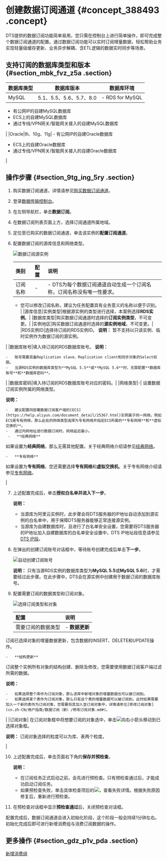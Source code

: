 # 创建数据订阅通道 {#concept_388493 .concept}

DTS提供的数据订阅功能简单易用，您只需在控制台上进行简单操作，即可完成整个数据订阅通道的配置。通过数据订阅功能可以实时订阅增量数据，轻松帮助业务实现轻量级缓存更新、业务异步解耦、含ETL逻辑的数据实时同步等场景。

## 支持订阅的数据库类型和版本 {#section_mbk_fvz_z5a .section}

|数据库类型|数据库版本|数据库环境|
|-----|-----|-----|
|MySQL|5.1、5.5、5.6、5.7、8.0| -   RDS for MySQL
-   有公网IP的自建MySQL数据库
-   ECS上的自建MySQL数据库
-   通过专线/VPN网关/智能网关接入的自建MySQL数据库

 |
|Oracle|9i、10g、11g| -   有公网IP的自建Oracle数据库
-   ECS上的自建Oracle数据库
-   通过专线/VPN网关/智能网关接入的自建Oracle数据库

 |

## 操作步骤 {#section_9tg_ing_5ry .section}

1.  购买数据订阅通道，详情请参见[购买数据订阅通道](../../../../cn.zh-CN/快速入门/购买流程.md#section_sek_ra8_w7j)。
2.  登录[数据传输控制台](https://dts.console.aliyun.com/)。
3.  在左侧导航栏，单击**数据订阅**。
4.  在数据订阅列表页面上方，选择订阅通道所属地域。
5.  定位至已购买的数据订阅通道，单击该实例的**配置订阅通道**。
6.  配置数据订阅的源库信息和网络类型。

    ![数据订阅源实例](http://static-aliyun-doc.oss-cn-hangzhou.aliyuncs.com/assets/img/314826/156041900448078_zh-CN.png)

    |类别|配置|说明|
    |:-|:-|:-|
    |订阅名称|-|     -   DTS为每个数据订阅通道自动生成一个订阅名称，订阅名称没有唯一性要求。
    -   您可以修改订阅名称，建议为任务配置具有业务意义的名称以便于识别。
 |
    |源库信息|实例类型|根据源实例的类型进行选择，本案例选择**RDS实例**。|
    |数据库类型|购买数据订阅通道时选择的**订阅实例类型**，不可变更。|
    |实例地区|购买数据订阅通道时选择的**源实例地域**，不可变更。|
    |RDS实例ID|选择待订阅的RDS实例ID。 **说明：** 暂不支持以只读实例、临时实例作为数据订阅的源实例。

 |
    |数据库账号|填入待订阅的RDS数据库账号。 **说明：** 

    -   账号需要具备Replication slave、Replication client和同步对象的Select权限。
    -   当源RDS实例的数据库类型为**MySQL 5.5**或**MySQL 5.6**时，无需配置**数据库账号**和**数据库密码**。
 |
    |数据库密码|填入待订阅的RDS数据库账号对应的密码。|
    |网络类型|-| 设置数据订阅实例所属的网络类型。

**说明：** 

    -   建议配置同部署数据订阅客户端的[ECS](https://help.aliyun.com/document_detail/25367.html)实例属于同一网络。例如ECS是专有网络，那么此处的网络类型选择为专有网络并指定ECS所属的**专有网络**和**虚拟交换机**。
    -   通过内网地址进行数据订阅时，网络延迟最小。
     -   **经典网络** 

如果设置为**经典网络**，那么无需其他配置。关于经典网络介绍请参见[经典网络](https://help.aliyun.com/document_detail/61651.html#h2-url-2)。

    -   **专有网络** 

如果设置为**专有网络**，您还需要选择**专有网络**和**虚拟交换机**。关于专有网络介绍请参见[专有网络](https://help.aliyun.com/document_detail/61651.html#h2-url-1)。

 |

7.  上述配置完成后，单击**授权白名单并进入下一步**。

    **说明：** 

    -   当源库为阿里云实例时，此步骤会将DTS服务器的IP地址自动添加到源实例的白名单中，用于保障DTS服务器能够正常连接源实例。
    -   当源库为自建数据库时，且进行了白名单安全设置，您需要将DTS服务器的IP地址加入自建数据库的白名单安全设置中，DTS IP地址段信息请参见[DTS IP段](https://help.aliyun.com/document_detail/84900.html)。
8.  在弹出的创建订阅账号对话框中，等待账号创建完成后单击**下一步**。

    ![自动创建订阅账号](http://static-aliyun-doc.oss-cn-hangzhou.aliyuncs.com/assets/img/314826/156041900448088_zh-CN.png)

    **说明：** 只有当源RDS实例的数据库类型为**MySQL 5.5**或**MySQL 5.6**时，才需要经过此步骤。在此步骤中，DTS会在源实例中创建用于数据订阅的数据库账号。

9.  配置需要订阅的数据类型和订阅对象。

    ![选择订阅类型和对象](http://static-aliyun-doc.oss-cn-hangzhou.aliyuncs.com/assets/img/314826/156041900448087_zh-CN.png)

    |配置|说明|
    |:-|:-|
    |需要订阅的数据类型|     -   **数据更新** 

订阅已选择对象的增量数据更新，包含数据的INSERT、DELETE和UPDATE操作。

    -   **结构更新** 

订阅整个实例所有对象的结构创建、删除及修改，您需要使用数据订阅客户端过滤所需的数据。

 **说明：** 

    -   如果选择整个库作为订阅对象，那么该库中新增对象的增量数据也可以被订阅到。
    -   如果选择某个表作为订阅对象，那么只有这个表的增量数据可以被订阅到。此时如果需要加入一个新的表作为订阅对象，您需要将其加入至订阅对象中，详情请参见[修改订阅对象](cn.zh-CN/用户指南/数据订阅（新）/修改订阅对象.md#)。
 |
    |订阅对象| 在订阅对象框中将想要订阅的对象选中，单击![向右小箭头](http://static-aliyun-doc.oss-cn-hangzhou.aliyuncs.com/assets/img/79929/156041900540698_zh-CN.png)移动到已选择对象框。

 **说明：** 订阅对象选择的粒度可以为库、表两个粒度。

 |

10. 上述配置完成后，单击页面右下角的**保存并预检查**。

    **说明：** 

    -   在订阅任务正式启动之前，会先进行预检查。只有预检查通过后，才能成功启动订阅任务。
    -   如果预检查失败，单击具体检查项后的![](http://static-aliyun-doc.oss-cn-hangzhou.aliyuncs.com/assets/img/17095/156041900547468_zh-CN.png)，查看失败详情。根据失败原因修复后，重新进行预检查。
11. 在预检查对话框中显示**预检查通过**后，关闭预检查对话框。

配置完成后，数据订阅通道会进入初始化阶段，这个阶段一般会持续1分钟左右。初始化完成后即可进行新增消费组与消费订阅数据的操作。

## 更多操作 {#section_gdz_p1v_pda .section}

[新增消费组](cn.zh-CN/用户指南/数据订阅（新）/新增消费组.md#)

